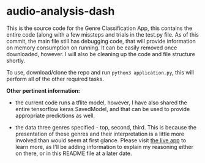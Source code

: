 # audio-analysis-dash

This is the source code for the Genre Classification App, this contains the entire code (along with a few missteps and trials in the test.py file. As of this commit, the main file still has debugging code, that will provide information on memory consumption on running. It can be easily removed once downloaded, however. I will also be cleaning up the code and file structure shortly.

To use, download/clone the repo and run `python3 application.py`, this will perform all of the other required tasks.

**Other pertinent information:**
- the current code runs a tflite model, however, I have also shared the entire tensorflow keras SavedModel, and that can be used to provide appropriate predictions as well.

- the data three genres specified - top, second, third. This is because the presentation of these genres and their interpretation is a little more involved than would seem at first glance. Please visit [the live app](http://bit.ly/genre-classification-app) to learn more, as I'll be adding information to explain my reasoning either on there, or in this README file at a later date.

